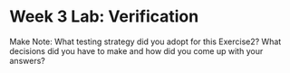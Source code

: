 # Week 3 Lab: Verification

Make Note: What testing strategy did you adopt for this Exercise2? What decisions did you have to make and how did you come up with your answers?

